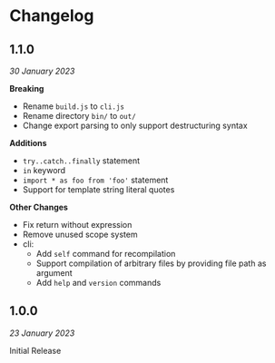 # Changelog
## 1.1.0
_30 January 2023_

**Breaking**
- Rename `build.js` to `cli.js`
- Rename directory `bin/` to `out/`
- Change export parsing to only support destructuring syntax

**Additions**
- `try..catch..finally` statement
- `in` keyword
- `import * as foo from 'foo'` statement
- Support for template string literal quotes

**Other Changes**
- Fix return without expression
- Remove unused scope system
- cli:
  - Add `self` command for recompilation
  - Support compilation of arbitrary files by providing file path as argument
  - Add `help` and `version` commands

## 1.0.0
_23 January 2023_

Initial Release
